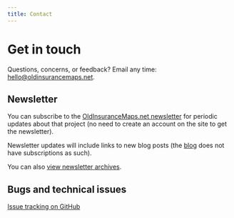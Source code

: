 ```yaml
---
title: Contact
---
```


# Get in touch

Questions, concerns, or feedback? Email any time: <a href="mailto:hello@oldinsurancemaps.net">hello@oldinsurancemaps.net</a>.

## Newsletter

You can subscribe to the [OldInsuranceMaps.net newsletter](https://oldinsurancemaps.net/newsletter) for periodic updates about that project (no need to create an account on the site to get the newsletter).

Newsletter updates will include links to new blog posts (the [blog](/blog) does not have subscriptions as such).

You can also [view newsletter archives](https://oldinsurancemaps.net/newsletter/lahmg-news/archive).

## Bugs and technical issues

[Issue tracking on GitHub](https://github.com/mradamcox/loc-insurancemaps/issues)
